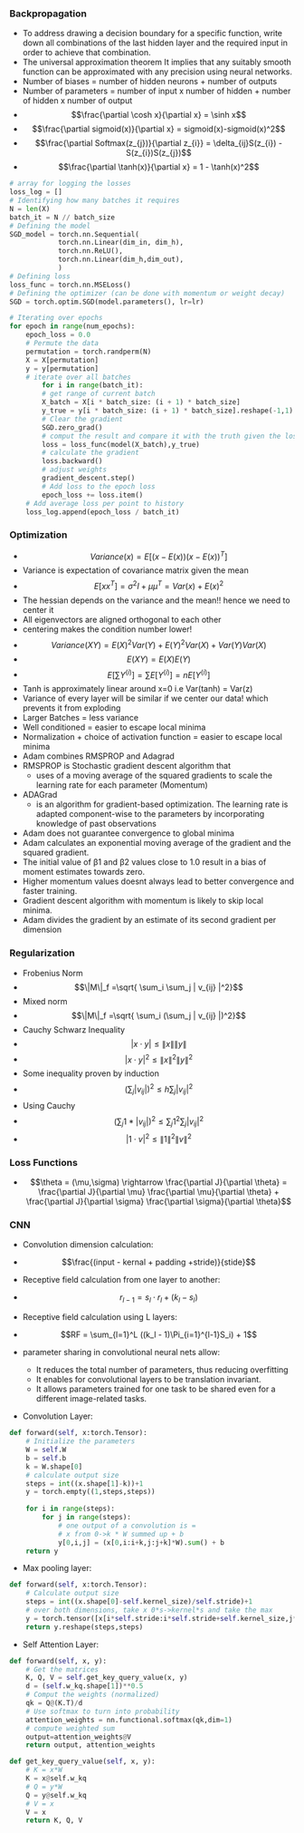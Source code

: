 ### Backpropagation
* To address drawing a decision boundary for a specific function, write down all combinations of the last hidden layer and the required input in order to achieve that combination.
* The universal approximation theorem It implies that any suitably smooth function can be approximated with any precision using neural networks.
* Number of biases = number of hidden neurons +  number of outputs
* Number of parameters = number of input x number of hidden + number of hidden x number of output
* $$\frac{\partial \cosh x}{\partial x} = \sinh x$$
* $$\frac{\partial sigmoid(x)}{\partial x} = sigmoid(x)-sigmoid(x)^2$$
* $$\frac{\partial Softmax(z_{j})}{\partial z_{i}} = \delta_{ij}S(z_{i}) - S(z_{i})S(z_{j})$$
* $$\frac{\partial \tanh(x)}{\partial x} = 1 - \tanh(x)^2$$
```python
# array for logging the losses
loss_log = []
# Identifying how many batches it requires
N = len(X)
batch_it = N // batch_size
# Defining the model
SGD_model = torch.nn.Sequential(
			torch.nn.Linear(dim_in, dim_h),
			torch.nn.ReLU(),
			torch.nn.Linear(dim_h,dim_out),
			)
# Defining loss
loss_func = torch.nn.MSELoss()
# Defining the optimizer (can be done with momentum or weight decay)
SGD = torch.optim.SGD(model.parameters(), lr=lr)

# Iterating over epochs
for epoch in range(num_epochs):
	epoch_loss = 0.0
	# Permute the data
	permutation = torch.randperm(N)
	X = X[permutation]
	y = y[permutation]
	# iterate over all batches
		for i in range(batch_it):
		# get range of current batch
		X_batch = X[i * batch_size: (i + 1) * batch_size]
		y_true = y[i * batch_size: (i + 1) * batch_size].reshape(-1,1)
		# Clear the gradient
		SGD.zero_grad()
		# comput the result and compare it with the truth given the loss function
		loss = loss_func(model(X_batch),y_true)
		# calculate the gradient
		loss.backward()
		# adjust weights
		gradient_descent.step()
		# Add loss to the epoch loss
		epoch_loss += loss.item()
	# Add average loss per point to history    
	loss_log.append(epoch_loss / batch_it)
```

### Optimization
* $$Variance(x) = E[(x-E(x))(x-E(x))^T]$$
* Variance is expectation of covariance matrix given the mean
* $$E[x x^T] = \sigma^2I + \mu \mu^T = Var(x) + E(x)^2$$
* The hessian depends on the variance and the mean!! hence we need to center it
* All eigenvectors are aligned orthogonal to each other
* centering makes the condition number lower!
* $$Variance(XY) = E(X)^2Var(Y) + E(Y)^2Var(X) + Var(Y)Var(X)$$
* $$E(XY)= E(X)E(Y)$$
* $$E\left[ \sum Y^{(i)} \right] = \sum E[Y^{(i)}] = nE[Y^{(i)}]$$
* Tanh is approximately linear around x=0 i.e Var(tanh) = Var(z) 
* Variance of every layer will be similar if we center our data! which prevents it from exploding
* Larger Batches = less variance
* Well conditioned = easier to escape local minima
* Normalization + choice of activation function = easier to escape local minima
* Adam combines RMSPROP and Adagrad
* RMSPROP is Stochastic gradient descent algorithm that
	* uses of a moving average of the squared gradients to scale the learning rate for each parameter (Momentum)
* ADAGrad
	* is an algorithm for gradient-based optimization. The learning rate is adapted component-wise to the parameters by incorporating knowledge of past observations
* Adam does not guarantee convergence to global minima
* Adam calculates an exponential moving average of the gradient and the squared gradient.
* The initial value of β1 and β2 values close to 1.0 result in a bias of moment estimates towards zero.
* Higher momentum values doesnt always lead to better convergence and faster training.
* Gradient descent algorithm with momentum is likely to skip local minima.
* Adam divides the gradient by an estimate of its second gradient per dimension

### Regularization 

* Frobenius Norm
* $$\|M\|_f =\sqrt{ \sum_i \sum_j | v_{ij} |^2}$$
* Mixed norm
*  $$\|M\|_f =\sqrt{ \sum_i (\sum_j | v_{ij} |)^2}$$
* Cauchy Schwarz Inequality
* $$|x \cdot y| \leq \|x\| \|y\|$$
* $$|x \cdot y|^2 \leq \|x\|^2\|y\|^2$$
* Some inequality proven by induction
* $$(\sum_j | v_{ij} |)^2 \leq h\sum_j | v_{ij} |^2$$
* Using Cauchy
*  $$(\sum_j 1*| v_{ij} |)^2 \leq \sum_j 1^2 \sum_j | v_{ij} |^2$$
* $$|1\cdot v|^2 \leq \|1\|^2 \|v\|^2$$

### Loss Functions

* $$\theta = (\mu,\sigma) \rightarrow \frac{\partial J}{\partial \theta} = \frac{\partial J}{\partial \mu} \frac{\partial \mu}{\partial \theta} + \frac{\partial J}{\partial \sigma} \frac{\partial \sigma}{\partial \theta}$$
### CNN
* Convolution dimension calculation:
* $$\frac{(input - kernal + padding +stride)}{stide}$$
* Receptive field calculation from one layer to another:
* $$r_{l−1}=s_l⋅r_l+(k_l−s_l)$$
* Receptive field calculation using L layers:
* $$RF = \sum_{l=1}^L ((k_l - 1)\Pi_{i=1}^{l-1}S_i) + 1$$
* parameter sharing in convolutional neural nets allow:
	* It reduces the total number of parameters, thus reducing overfitting
	* It enables for convolutional layers to be translation invariant.
	* It allows parameters trained for one task to be shared even for a different image-related tasks.

* Convolution Layer:
```python
def forward(self, x:torch.Tensor):
	# Initialize the parameters
	W = self.W
	b = self.b
	k = W.shape[0]
	# calculate output size
	steps = int((x.shape[1]-k))+1
	y = torch.empty((1,steps,steps))
	
	for i in range(steps):
		for j in range(steps):
			# one output of a convolution is =
			# x from 0->k * W summed up + b
			y[0,i,j] = (x[0,i:i+k,j:j+k]*W).sum() + b
	return y
```
* Max pooling layer:
```python
def forward(self, x:torch.Tensor):
	# Calculate output size
	steps = int((x.shape[0]-self.kernel_size)/self.stride)+1
	# over both dimensions, take x 0*s->kernel*s and take the max
	y = torch.tensor([x[i*self.stride:i*self.stride+self.kernel_size,j*self.stride:j*self.stride+self.kernel_size].max() for i in range(0,steps) for j in range(0,steps)])
	return y.reshape(steps,steps)
```
* Self Attention Layer:
```python
def forward(self, x, y):
	# Get the matrices
	K, Q, V = self.get_key_query_value(x, y)
	d = (self.w_kq.shape[1])**0.5
	# Comput the weights (normalized)
	qk = Q@(K.T)/d
	# Use softmax to turn into probability
	attention_weights = nn.functional.softmax(qk,dim=1)
	# compute weighted sum
	output=attention_weights@V
	return output, attention_weights

def get_key_query_value(self, x, y):
	# K = x*W
	K = x@self.w_kq
	# Q = y*W
	Q = y@self.w_kq
	# V = x
	V = x
	return K, Q, V
```